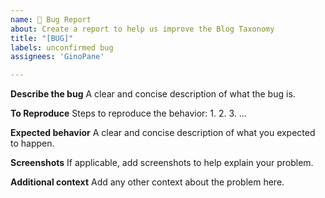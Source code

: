 ```yaml
---
name: 🐞 Bug Report
about: Create a report to help us improve the Blog Taxonomy
title: "[BUG]"
labels: unconfirmed bug
assignees: 'GinoPane'

---
```


**Describe the bug**
A clear and concise description of what the bug is.

**To Reproduce**
Steps to reproduce the behavior:
1.
2.
3.
...

**Expected behavior**
A clear and concise description of what you expected to happen.

**Screenshots**
If applicable, add screenshots to help explain your problem.

**Additional context**
Add any other context about the problem here.
